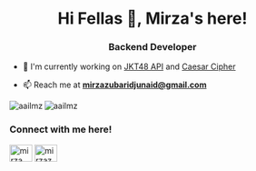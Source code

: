 <h1 align="center">Hi Fellas 👋, Mirza's here!</h1>
<h3 align="center">Backend Developer</h3>

- 🔭 I'm currently working on [JKT48 API](https://github.com/Aailmz/JKT48-API.git) and [Caesar Cipher](https://github.com/Aailmz/Caesar-Cipher.git)

- 📫 Reach me at **mirzazubaridjunaid@gmail.com**


<p><img align="left" src="https://github-readme-stats.vercel.app/api/top-langs?username=aailmz&show_icons=true&locale=en&layout=compact" alt="aailmz" /></p>

<p><img align="center" src="https://github-readme-streak-stats.herokuapp.com/?user=aailmz&" alt="aailmz" /></p>


<h3 align="left">Connect with me here!</h3>
<p align="left">
<a href="https://linkedin.com/in/mirza zubari djunaid" target="blank"><img align="center" src="https://raw.githubusercontent.com/rahuldkjain/github-profile-readme-generator/master/src/images/icons/Social/linked-in-alt.svg" alt="mirza zubari djunaid" height="30" width="40" /></a>
<a href="https://instagram.com/mirzazubar.id" target="blank"><img align="center" src="https://raw.githubusercontent.com/rahuldkjain/github-profile-readme-generator/master/src/images/icons/Social/instagram.svg" alt="mirzazubar.id" height="30" width="40" /></a>
</p>
